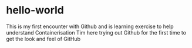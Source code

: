 # hello-world
This is my first encounter with Github and is learning exercise to help understand Containerisation
Tim here trying out Github for the first time to get the look and feel of GitHub
